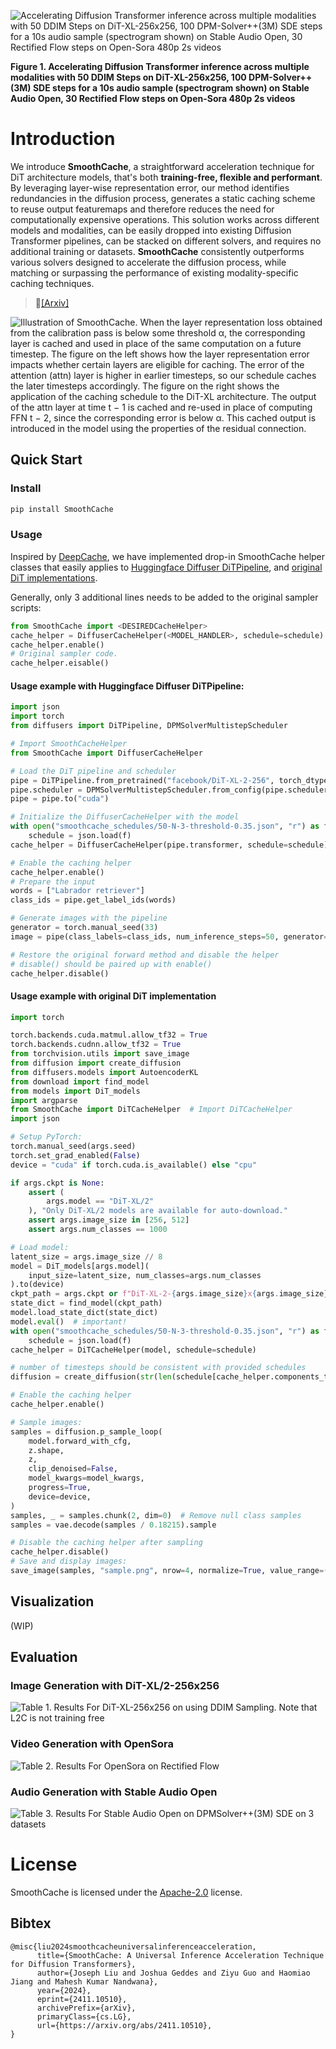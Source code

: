 <!-- <div align="center">
  <img src="https://github.com/Roblox/SmoothCache/blob/main/assets/TeaserFigureFlat.png" width="100%" ></img>
  <br>
  <em>
      (Accelerating Diffusion Transformer inference across multiple modalities with 50 DDIM Steps on DiT-XL-256x256, 100 DPM-Solver++(3M) SDE steps for a 10s audio sample (spectrogram shown) on Stable Audio Open, 30 Rectified Flow steps on Open-Sora 480p 2s videos) 
  </em>
</div>
<br> -->

![Accelerating Diffusion Transformer inference across multiple modalities with 50 DDIM Steps on DiT-XL-256x256, 100 DPM-Solver++(3M) SDE steps for a 10s audio sample (spectrogram shown) on Stable Audio Open, 30 Rectified Flow steps on Open-Sora 480p 2s videos](assets/TeaserFigureFlat.png)

**Figure 1. Accelerating Diffusion Transformer inference across multiple modalities with 50 DDIM Steps on DiT-XL-256x256, 100 DPM-Solver++(3M) SDE steps for a 10s audio sample (spectrogram shown) on Stable Audio Open, 30 Rectified Flow steps on Open-Sora 480p 2s videos**


# Introduction
We introduce **SmoothCache**, a straightforward acceleration technique for DiT architecture models, that's both **training-free, flexible and performant**. By leveraging layer-wise representation error, our method identifies redundancies in the diffusion process, generates a static caching scheme to reuse output featuremaps and therefore reduces the need for computationally expensive operations. This solution works across different models and modalities, can be easily dropped into existing Diffusion Transformer pipelines, can be stacked on different solvers, and requires no additional training or datasets. **SmoothCache** consistently outperforms various solvers designed to accelerate the diffusion process, while matching or surpassing the performance of existing modality-specific caching techniques.

> 🥯[[Arxiv]](https://arxiv.org/abs/2411.10510)

![Illustration of SmoothCache. When the layer representation loss obtained from the calibration pass is below some threshold α, the corresponding layer is cached and used in place of the same computation on a future timestep. The figure on the left shows how the layer representation error impacts whether certain layers are eligible for caching. The error of the attention (attn) layer is higher in earlier timesteps, so our schedule caches the later timesteps accordingly. The figure on the right shows the application of the caching schedule to the DiT-XL architecture. The output of the attn layer at time t − 1 is cached and re-used in place of computing FFN t − 2, since the corresponding error is below α. This cached output is introduced in the model using the properties of the residual connection.](assets/SmoothCache2.png)

## Quick Start

### Install
```bash
pip install SmoothCache
```

### Usage

Inspired by [DeepCache](https://raw.githubusercontent.com/horseee/DeepCache), we have implemented drop-in SmoothCache helper classes that easily applies to [Huggingface Diffuser DiTPipeline](https://github.com/huggingface/diffusers/tree/main/src/diffusers/pipelines/dit), and [original DiT implementations](https://github.com/facebookresearch/DiT).

Generally, only 3 additional lines needs to be added to the original sampler scripts:
```python
from SmoothCache import <DESIREDCacheHelper>
cache_helper = DiffuserCacheHelper(<MODEL_HANDLER>, schedule=schedule)
cache_helper.enable()
# Original sampler code.
cache_helper.eisable()
```

#### Usage example with Huggingface Diffuser DiTPipeline:
```python
import json
import torch
from diffusers import DiTPipeline, DPMSolverMultistepScheduler

# Import SmoothCacheHelper
from SmoothCache import DiffuserCacheHelper  

# Load the DiT pipeline and scheduler
pipe = DiTPipeline.from_pretrained("facebook/DiT-XL-2-256", torch_dtype=torch.float16)
pipe.scheduler = DPMSolverMultistepScheduler.from_config(pipe.scheduler.config)
pipe = pipe.to("cuda")

# Initialize the DiffuserCacheHelper with the model
with open("smoothcache_schedules/50-N-3-threshold-0.35.json", "r") as f:
    schedule = json.load(f)
cache_helper = DiffuserCacheHelper(pipe.transformer, schedule=schedule)

# Enable the caching helper
cache_helper.enable()
# Prepare the input
words = ["Labrador retriever"]
class_ids = pipe.get_label_ids(words)

# Generate images with the pipeline
generator = torch.manual_seed(33)
image = pipe(class_labels=class_ids, num_inference_steps=50, generator=generator).images[0]

# Restore the original forward method and disable the helper
# disable() should be paired up with enable() 
cache_helper.disable()
```

#### Usage example with original DiT implementation
```python
import torch

torch.backends.cuda.matmul.allow_tf32 = True
torch.backends.cudnn.allow_tf32 = True
from torchvision.utils import save_image
from diffusion import create_diffusion
from diffusers.models import AutoencoderKL
from download import find_model
from models import DiT_models
import argparse
from SmoothCache import DiTCacheHelper  # Import DiTCacheHelper
import json

# Setup PyTorch:
torch.manual_seed(args.seed)
torch.set_grad_enabled(False)
device = "cuda" if torch.cuda.is_available() else "cpu"

if args.ckpt is None:
    assert (
        args.model == "DiT-XL/2"
    ), "Only DiT-XL/2 models are available for auto-download."
    assert args.image_size in [256, 512]
    assert args.num_classes == 1000

# Load model:
latent_size = args.image_size // 8
model = DiT_models[args.model](
    input_size=latent_size, num_classes=args.num_classes
).to(device)
ckpt_path = args.ckpt or f"DiT-XL-2-{args.image_size}x{args.image_size}.pt"
state_dict = find_model(ckpt_path)
model.load_state_dict(state_dict)
model.eval()  # important!
with open("smoothcache_schedules/50-N-3-threshold-0.35.json", "r") as f:
    schedule = json.load(f)
cache_helper = DiTCacheHelper(model, schedule=schedule)

# number of timesteps should be consistent with provided schedules
diffusion = create_diffusion(str(len(schedule[cache_helper.components_to_wrap[0]])))

# Enable the caching helper
cache_helper.enable()

# Sample images:
samples = diffusion.p_sample_loop(
    model.forward_with_cfg,
    z.shape,
    z,
    clip_denoised=False,
    model_kwargs=model_kwargs,
    progress=True,
    device=device,
)
samples, _ = samples.chunk(2, dim=0)  # Remove null class samples
samples = vae.decode(samples / 0.18215).sample

# Disable the caching helper after sampling
cache_helper.disable()
# Save and display images:
save_image(samples, "sample.png", nrow=4, normalize=True, value_range=(-1, 1))
```

## Visualization

(WIP)



## Evaluation

### Image Generation with DiT-XL/2-256x256
![Table 1. Results For DiT-XL-256x256 on using DDIM Sampling.
Note that L2C is not training free](assets/table1.png)

### Video Generation with OpenSora
![Table 2. Results For OpenSora on Rectified Flow](assets/table2.png)

### Audio Generation with Stable Audio Open
![Table 3. Results For Stable Audio Open on DPMSolver++(3M) SDE on 3 datasets](assets/table3.png)


# License
SmoothCache is licensed under the [Apache-2.0](LICENSE) license.

## Bibtex
```
@misc{liu2024smoothcacheuniversalinferenceacceleration,
      title={SmoothCache: A Universal Inference Acceleration Technique for Diffusion Transformers}, 
      author={Joseph Liu and Joshua Geddes and Ziyu Guo and Haomiao Jiang and Mahesh Kumar Nandwana},
      year={2024},
      eprint={2411.10510},
      archivePrefix={arXiv},
      primaryClass={cs.LG},
      url={https://arxiv.org/abs/2411.10510}, 
}
```